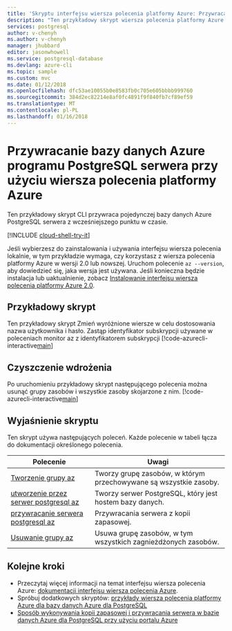 ```yaml
---
title: 'Skryptu interfejsu wiersza polecenia platformy Azure: Przywracanie bazy danych Azure programu PostgreSQL serwera'
description: "Ten przykładowy skrypt wiersza polecenia platformy Azure pokazuje sposób przywracania bazy danych Azure dla serwera MySQL i jej baz danych z wcześniejszego punktu w czasie."
services: postgresql
author: v-chenyh
ms.author: v-chenyh
manager: jhubbard
editor: jasonwhowell
ms.service: postgresql-database
ms.devlang: azure-cli
ms.topic: sample
ms.custom: mvc
ms.date: 01/12/2018
ms.openlocfilehash: dfc53ae10055b0e8583fb0c705e605bbbb999760
ms.sourcegitcommit: 384d2ec82214e8af0fc4891f9f840fb7cf89ef59
ms.translationtype: MT
ms.contentlocale: pl-PL
ms.lasthandoff: 01/16/2018
---
```

# <a name="restore-an-azure-database-for-postgresql-server-using-azure-cli"></a>Przywracanie bazy danych Azure programu PostgreSQL serwera przy użyciu wiersza polecenia platformy Azure
Ten przykładowy skrypt CLI przywraca pojedynczej bazy danych Azure PostgreSQL serwera z wcześniejszego punktu w czasie.

[!INCLUDE [cloud-shell-try-it](../../../includes/cloud-shell-try-it.md)]

Jeśli wybierzesz do zainstalowania i używania interfejsu wiersza polecenia lokalnie, w tym przykładzie wymaga, czy korzystasz z wiersza polecenia platformy Azure w wersji 2.0 lub nowszej. Uruchom polecenie `az --version`, aby dowiedzieć się, jaka wersja jest używana. Jeśli konieczna będzie instalacja lub uaktualnienie, zobacz [Instalowanie interfejsu wiersza polecenia platformy Azure 2.0]( /cli/azure/install-azure-cli). 

## <a name="sample-script"></a>Przykładowy skrypt
Ten przykładowy skrypt Zmień wyróżnione wiersze w celu dostosowania nazwa użytkownika i hasło. Zastąp identyfikator subskrypcji używane w poleceniach monitor az z identyfikatorem subskrypcji
[!code-azurecli-interactive[main](../../../cli_scripts/postgresql/backup-restore/backup-restore.sh?highlight=15-16 "Restore Azure Database for PostgreSQL.")]

## <a name="clean-up-deployment"></a>Czyszczenie wdrożenia
Po uruchomieniu przykładowy skrypt następującego polecenia można usunąć grupy zasobów i wszystkie zasoby skojarzone z nim.
[!code-azurecli-interactive[main](../../../cli_scripts/postgresql/backup-restore/delete-postgresql.sh  "Delete the resource group.")]

## <a name="script-explanation"></a>Wyjaśnienie skryptu
Ten skrypt używa następujących poleceń. Każde polecenie w tabeli łącza do dokumentacji określonego polecenia.

| **Polecenie** | **Uwagi** |
|---|---|
| [Tworzenie grupy az](/cli/azure/group#az_group_create) | Tworzy grupę zasobów, w którym przechowywane są wszystkie zasoby. |
| [utworzenie przez serwer postgresql az](/cli/azure/postgresql/server#az_msql_server_create) | Tworzy serwer PostgreSQL, który jest hostem bazy danych. |
| [przywracanie serwera postgresql az](/cli/azure/postgresql/server#az_msql_server_restore) | Przywracania serwera z kopii zapasowej. |
| [Usuwanie grupy az](/cli/azure/group#az_group_delete) | Usuwa grupę zasobów, w tym wszystkich zagnieżdżonych zasobów. |

## <a name="next-steps"></a>Kolejne kroki
- Przeczytaj więcej informacji na temat interfejsu wiersza polecenia Azure: [dokumentacji interfejsu wiersza polecenia Azure](/cli/azure/overview).
- Spróbuj dodatkowych skryptów: [przykłady wiersza polecenia platformy Azure dla bazy danych Azure dla PostgreSQL](../sample-scripts-azure-cli.md)
- [Sposób wykonywania kopii zapasowej i przywracania serwera w bazie danych Azure dla PostgreSQL przy użyciu portalu Azure](../howto-restore-server-portal.md)

